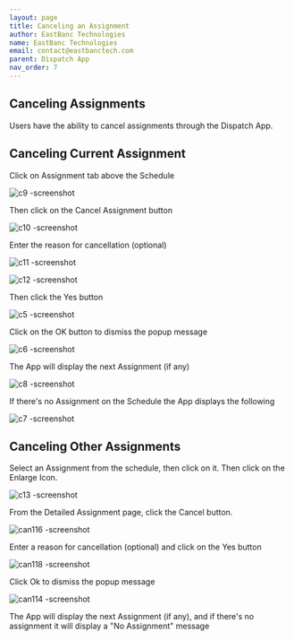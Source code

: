 ```yaml
---
layout: page
title: Canceling an Assignment
author: EastBanc Technologies
name: EastBanc Technologies
email: contact@eastbanctech.com
parent: Dispatch App
nav_order: 7
---
```


<section id="canceling-assignments" markdown="1">

# Canceling Assignments

Users have the ability to cancel assignments through the Dispatch App.

<section id="canceling-current-assignment" markdown="1">

## Canceling Current Assignment

Click on Assignment tab above the Schedule

![c9 -screenshot](../images/dispatch-app/da-cancelling/canceling-current-assignment1.png)

Then click on the Cancel Assignment button

![c10 -screenshot](../images/dispatch-app/da-cancelling/canceling-current-assignment2.png)

Enter the reason for cancellation (optional)

![c11 -screenshot](../images/dispatch-app/da-cancelling/canceling-current-assignment3.png)

![c12 -screenshot](../images/dispatch-app/da-cancelling/canceling-current-assignment4.png)

Then click the Yes button

![c5 -screenshot](../images/dispatch-app/da-cancelling/canceling-current-assignment5.png)

Click on the OK button to dismiss the popup message

![c6 -screenshot](../images/dispatch-app/da-cancelling/canceling-current-assignment6.png)

The App will display the next Assignment (if any)

![c8 -screenshot](../images/dispatch-app/da-cancelling/canceling-current-assignment7.png)

If there's no Assignment on the Schedule the App displays the following

![c7 -screenshot](../images/dispatch-app/da-cancelling/canceling-current-assignment8.png)
</section>

<section id="canceling-other-assignments" markdown="1">

## Canceling Other Assignments
Select an Assignment from the schedule, then click on it. Then click on the Enlarge Icon.

![c13 -screenshot](../images/dispatch-app/da-cancelling/canceling-other-assignments1.png)

From the Detailed Assignment page, click the Cancel button.

![can116 -screenshot](../images/dispatch-app/da-cancelling/canceling-other-assignments2.png)

Enter a reason for cancellation (optional) and click on the Yes button

![can118 -screenshot](../images/dispatch-app/da-cancelling/canceling-other-assignments3.png)

Click Ok to dismiss the popup message

![can114 -screenshot](../images/dispatch-app/da-cancelling/canceling-other-assignments4.png)

The App will display the next Assignment (if any), and if there's no assignment it will display a "No Assignment" message

</section>
</section>




